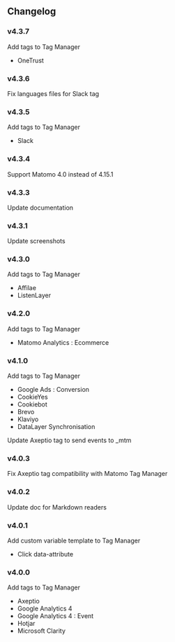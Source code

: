 ## Changelog

### v4.3.7

Add tags to Tag Manager

- OneTrust

### v4.3.6

Fix languages files for Slack tag

### v4.3.5

Add tags to Tag Manager

- Slack

### v4.3.4

Support Matomo 4.0 instead of 4.15.1

### v4.3.3

Update documentation

### v4.3.1

Update screenshots

### v4.3.0

Add tags to Tag Manager

- Affilae
- ListenLayer

### v4.2.0

Add tags to Tag Manager

- Matomo Analytics : Ecommerce

### v4.1.0

Add tags to Tag Manager

- Google Ads : Conversion
- CookieYes
- Cookiebot
- Brevo
- Klaviyo
- DataLayer Synchronisation

Update Axeptio tag to send events to _mtm

### v4.0.3

Fix Axeptio tag compatibility with Matomo Tag Manager

### v4.0.2

Update doc for Markdown readers

### v4.0.1

Add custom variable template to Tag Manager

- Click data-attribute

### v4.0.0

Add tags to Tag Manager

- Axeptio
- Google Analytics 4
- Google Analytics 4 : Event
- Hotjar
- Microsoft Clarity

